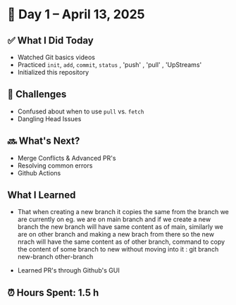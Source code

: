 # 📅 Day 1 – April 13, 2025

## ✅ What I Did Today
- Watched Git basics videos
- Practiced `init`, `add`, `commit`, `status` , 'push' , 'pull' , 'UpStreams'
- Initialized this repository

## 🤔 Challenges
- Confused about when to use `pull` vs. `fetch`
- Dangling Head Issues

## 🔜 What's Next?
- Merge Conflicts & Advanced PR's
- Resolving common errors
- Github Actions

## What I Learned
- That when creating a new branch it copies the same from the branch we are currently on
  eg. we are on main branch and if we create a new branch the new branch will have same content as of main, similarly we are on other branch and making a new brach from there so the new nrach will have the same content as of other branch,
  command to copy the content of some branch to new without moving into it : git branch new-branch other-branch

- Learned PR's through Github's GUI


## ⏰ Hours Spent: 1.5 h
